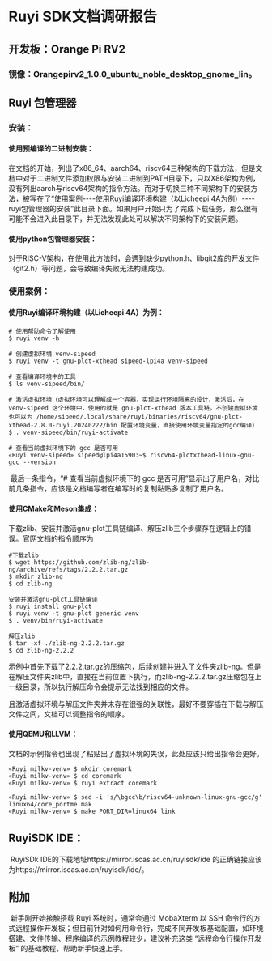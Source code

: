 # Ruyi SDK文档调研报告

## 开发板：Orange Pi RV2

### 镜像：Orangepirv2_1.0.0_ubuntu_noble_desktop_gnome_lin。

## Ruyi 包管理器

### 安装：

#### 	使用预编译的二进制安装：

​		在文档的开始，列出了x86_64、aarch64、riscv64三种架构的下载方法，但是文档中对于二进制文件添加权限与安装二进制到PATH目录下，只以X86架构为例，没有列出aarch与riscv64架构的指令方法。而对于切换三种不同架构下的安装方法，被写在了“使用案例----使用Ruyi编译环境构建（以Licheepi 4A为例）----ruyi包管理器的安装”此目录下面。如果用户开始只为了完成下载任务，那么很有可能不会进入此目录下，并无法发现此处可以解决不同架构下的安装问题。

#### 	使用python包管理器安装：

​		对于RISC-V架构，在使用此方法时，会遇到缺少python.h、libgit2库的开发文件（git2.h）等问题，会导致编译失败无法构建成功。

### 使用案例：

#### 使用Ruyi编译环境构建（以Licheepi 4A）为例：

```
# 使用帮助命令了解使用
$ ruyi venv -h

# 创建虚拟环境 venv-sipeed
$ ruyi venv -t gnu-plct-xthead sipeed-lpi4a venv-sipeed 

# 查看编译环境中的工具
$ ls venv-sipeed/bin/ 

# 激活虚拟环境（虚拟环境可以理解成一个容器，实现运行环境隔离的设计，激活后，在 venv-sipeed 这个环境中，使用的就是 gnu-plct-xthead 版本工具链。不创建虚拟环境也可以为 /home/sipeed/.local/share/ruyi/binaries/riscv64/gnu-plct-xthead-2.8.0-ruyi.20240222/bin 配置环境变量，直接使用环境变量指定的gcc编译）
$ . venv-sipeed/bin/ruyi-activate 

# 查看当前虚拟环境下的 gcc 是否可用
«Ruyi venv-sipeed» sipeed@lpi4a1590:~$ riscv64-plctxthead-linux-gnu-gcc --version 
```

​	最后一条指令，“# 查看当前虚拟环境下的 gcc 是否可用”显示出了用户名，对比前几条指令，应该是文档编写者在编写时的复制黏贴多复制了用户名。

#### 使用CMake和Meson集成：

​	下载zlib、安装并激活gnu-plct工具链编译、解压zlib三个步骤存在逻辑上的错误。官网文档的指令顺序为

```
#下载zlib
$ wget https://github.com/zlib-ng/zlib-ng/archive/refs/tags/2.2.2.tar.gz
$ mkdir zlib-ng
$ cd zlib-ng

安装并激活gnu-plct工具链编译
$ ruyi install gnu-plct
$ ruyi venv -t gnu-plct generic venv
$ . venv/bin/ruyi-activate

解压zlib
$ tar -xf ./zlib-ng-2.2.2.tar.gz
$ cd zlib-ng-2.2.2
```

​	示例中首先下载了2.2.2.tar.gz的压缩包，后续创建并进入了文件夹zlib-ng。但是在解压文件夹zlib中，直接在当前位置下执行，而zlib-ng-2.2.2.tar.gz压缩包在上一级目录，所以执行解压命令会提示无法找到相应的文件。

​	且激活虚拟环境与解压文件夹并未存在很强的关联性，最好不要穿插在下载与解压文件之间，文档可以调整指令的顺序。

#### 使用QEMU和LLVM：

​	文档的示例指令也出现了粘贴出了虚拟环境的失误，此处应该只给出指令会更好。

```
«Ruyi milkv-venv» $ mkdir coremark
«Ruyi milkv-venv» $ cd coremark
«Ruyi milkv-venv» $ ruyi extract coremark

«Ruyi milkv-venv» $ sed -i 's/\bgcc\b/riscv64-unknown-linux-gnu-gcc/g' linux64/core_portme.mak
«Ruyi milkv-venv» $ make PORT_DIR=linux64 link
```



## RuyiSDK IDE：

​	RuyiSDk IDE的下载地址https://mirror.iscas.ac.cn/ruyisdk/ide 的正确链接应该为https://mirror.iscas.ac.cn/ruyisdk/ide/。

## 附加

​	新手刚开始接触搭载 Ruyi 系统时，通常会通过 MobaXterm 以 SSH 命令行的方式远程操作开发板；但目前针对如何用命令行，完成不同开发板基础配置，如环境搭建、文件传输、程序编译的示例教程较少，建议补充这类 “远程命令行操作开发板” 的基础教程，帮助新手快速上手。




